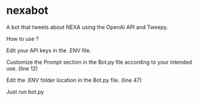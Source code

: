 # nexabot
A bot that tweets about NEXA using the OpenAI API and Tweepy.

How to use ?

Edit your API keys in the .ENV file.

Customize the Prompt section in the Bot.py file according to your intended use. (line 12)

Edit the .ENV folder location in the Bot.py file. (line 47)

Just run bot.py
